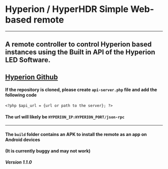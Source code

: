 # Hyperion / HyperHDR Simple Web-based remote
----
## A remote controller to control Hyperion based instances using the Built in API of the Hyperion LED Software.
[Hyperion Github](https://github.com/hyperion-project/hyperion.ng)
----
#### If the repository is cloned, please create `api-server.php` file and add the following code

`<?php
$api_url = {url or path to the server};
?>`

#### The url will likely be `HYPERION_IP:HYPERION_PORT/json-rpc` 
----
#### The `build` folder contains an APK to install the remote as an app on Android devices 

#### (It is currently buggy and may not work)

***Version 1.1.0***
